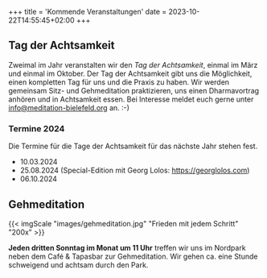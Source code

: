 +++
title = 'Kommende Veranstaltungen'
date = 2023-10-22T14:55:45+02:00
+++

## Tag der Achtsamkeit

Zweimal im Jahr veranstalten wir den _Tag der Achtsamkeit_, einmal im März und einmal im Oktober.
Der Tag der Achtsamkeit gibt uns die Möglichkeit, einen kompletten Tag für uns und die Praxis zu haben.
Wir werden gemeinsam Sitz- und Gehmeditation praktizieren, uns einen Dharmavortrag anhören und in Achtsamkeit essen.
Bei Interesse meldet euch gerne unter info@meditation-bielefeld.org an. :-)

### Termine 2024

Die Termine für die Tage der Achtsamkeit für das nächste Jahr stehen fest.
* 10.03.2024
* 25.08.2024 (Special-Edition mit Georg Lolos: https://georglolos.com)
* 06.10.2024

## Gehmeditation

{{< imgScale "images/gehmeditation.jpg" "Frieden mit jedem Schritt" "200x" >}}

**Jeden dritten Sonntag im Monat um 11 Uhr** treffen wir uns im Nordpark neben dem Café & Tapasbar zur Gehmeditation. Wir gehen ca. eine Stunde schweigend und achtsam durch den Park.